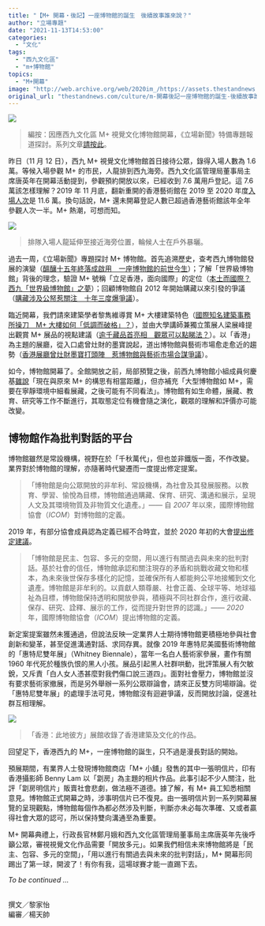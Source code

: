 ```yaml
---
title: "【M+ 開幕・後記】一座博物館的誕生　後續故事誰來說？"
author: "立場專題"
date: "2021-11-13T14:53:00"
categories:
  - "文化"
tags:
  - "西九文化區"
  - "m+博物館"
topics:
  - "M+開幕"
image: "http://web.archive.org/web/2020im_/https://assets.thestandnews.com/media/photos/m-09.png"
original_url: "thestandnews.com/culture/m-開幕後記一座博物館的誕生-後續故事誰來說"
---
```

![](http://web.archive.org/web/2020im_/https://assets.thestandnews.com/media/photos/m-09.png)

> 編按：因應西九文化區 M+ 視覺文化博物館開幕，《立場新聞》特備專題報道探討。系列文章[請按此](../../mplus-opens/)。

昨日（11 月 12 日），西九 M+ 視覺文化博物館首日接待公眾，錄得入場人數為 1.6 萬。等候入場參觀 M+ 的市民，人龍排到西九海旁。西九文化區管理局董事局主席唐英年在開幕活動提到，參觀預約開放以來，已經收到 7.6 萬用戶登記。這 7.6 萬該怎樣理解？2019 年 11 月底，翻新重開的香港藝術館在 2019 至 2020 年度[入場人次](http://web.archive.org/web/20211113072623/https://www.lcsd.gov.hk/tc/aboutlcsd/ppr/statistics/cultural.html)是 11.6 萬。換句話說，M+ 還未開幕登記人數已超過香港藝術館該年全年參觀人次一半。M+ 熱潮，可想而知。

![](http://web.archive.org/web/2020im_/https://assets.thestandnews.com/media/photos/Image_from_iOS_68.jpg)
> 排隊入場人龍延伸至接近海旁位置，輪候人士在戶外暴曬。

過去一周，《立場新聞》專題探討 M+ 博物館。首先追溯歷史，查考西九博物館發展的演變（[醞釀十五年終落成啟用　一座博物館的前世今生](../../culture/m-%E9%96%8B%E5%B9%95%E9%86%9E%E9%87%80%E5%8D%81%E4%BA%94%E5%B9%B4%E7%B5%82%E8%90%BD%E6%88%90%E5%95%9F%E7%94%A8-%E4%B8%80%E5%BA%A7%E5%8D%9A%E7%89%A9%E9%A4%A8%E7%9A%84%E5%89%8D%E4%B8%96%E4%BB%8A%E7%94%9F)）；了解「世界級博物館」背後的理念，驗證 M+ 號稱「立足香港，面向國際」的定位（[本土而國際？ 西九「世界級博物館」之夢](../../culture/m-%E9%96%8B%E5%B9%95%E5%80%92%E6%95%B8%E6%9C%AC%E5%9C%9F%E8%80%8C%E5%9C%8B%E9%9A%9B-%E8%A5%BF%E4%B9%9D%E4%B8%96%E7%95%8C%E7%B4%9A%E5%8D%9A%E7%89%A9%E9%A4%A8%E4%B9%8B%E5%A4%A2)）；回顧博物館自 2012 年開始購藏以來引發的爭議（[購藏涉及公帑惹關注　十年三度爆爭議](../../culture/m%E9%96%8B%E5%B9%95%E8%B3%BC%E8%97%8F%E6%B6%89%E5%8F%8A%E5%85%AC%E5%B8%91%E6%83%B9%E9%97%9C%E6%B3%A8-%E5%8D%81%E5%B9%B4%E4%B8%89%E5%BA%A6%E7%88%86%E7%88%AD%E8%AD%B0)）。

臨近開幕，我們請來建築學者黎雋維導賞 M+ 大樓建築特色（[國際知名建築事務所操刀　M+ 大樓如何「低調而破格」？](../../culture/m-%E9%96%8B%E5%B9%95%E5%80%92%E6%95%B8%E5%9C%8B%E9%9A%9B%E7%9F%A5%E5%90%8D%E5%BB%BA%E7%AF%89%E4%BA%8B%E5%8B%99%E6%89%80%E6%93%8D%E5%88%80-m-%E5%A4%A7%E6%A8%93%E5%A6%82%E4%BD%95%E4%BD%8E%E8%AA%BF%E8%80%8C%E7%A0%B4%E6%A0%BC)），並由大學講師兼獨立策展人梁展峰提出觀賞 M+ 展品的視點建議（[逾千藏品首亮相　觀眾可以點睇法？](../../culture/m-%E9%96%8B%E5%B9%95%E9%80%BE%E5%8D%83%E8%97%8F%E5%93%81%E9%A6%96%E4%BA%AE%E7%9B%B8-%E8%A7%80%E7%9C%BE%E5%8F%AF%E4%BB%A5%E9%BB%9E%E7%9D%87%E6%B3%95)）。以「香港」為主題的展廳，從入口處曾灶財的墨寶說起，道出博物館與藝術市場愈走愈近的趨勢（[香港展廳曾灶財墨寶打頭陣　惹博物館與藝術市場合謀爭議](http://web.archive.org/web/20211113072623/http://https//thestandnews.page.link/oCFgw1HttSgsqmFS9)）。

如今，博物館開幕了。全館開放之前，局部預覽之後，前西九博物館小組成員何慶基[雖說](../../culture/m-%E9%96%8B%E5%B9%95%E5%80%92%E6%95%B8%E5%B0%88%E8%A8%AA%E4%BD%95%E6%85%B6%E5%9F%BA-%E5%88%9D%E6%8E%A2%E5%8D%9A%E7%89%A9%E9%A4%A8%E6%A7%8B%E6%80%9D%E8%88%87%E7%8F%BE%E5%AF%A6%E7%9A%84%E8%B7%9D%E9%9B%A2)「現在與原來 M+ 的構思有相當距離」，但亦補充「大型博物館如 M+，需要在寧靜環境中細看展藏，之後可能有不同看法」。博物館有如生命體，展藏、教育、研究等工作不斷進行，其取態定位有機會隨之演化，觀眾的理解和評價亦可能改變。

博物館作為批判對話的平台
------------

博物館雖然是常設機構，視野在於「千秋萬代」，但也並非鐵版一面，不作改變。業界對於博物館的理解，亦隨著時代變遷而一度提出修定提案。

> 「博物館是向公眾開放的非牟利、常設機構，為社會及其發展服務。以教育、學習、愉悅為目標，博物館通過購藏、保育、研究、溝通和展示，呈現人文及其環境物質及非物質文化遺產。」_——_ 自 _2007_ 年以來，國際博物館協會（_ICOM_）對博物館的定義。

2019 年，有部分協會成員認為定義已經不合時宜，並於 2020 年初的大會[提出修定建議](http://web.archive.org/web/20211113072623/https://icom.museum/en/news/icom-announces-the-alternative-museum-definition-that-will-be-subject-to-a-vote/)。

> 「博物館是民主、包容、多元的空間，用以進行有關過去與未來的批判對話。基於社會的信任，博物館承認和關注現存的矛盾和挑戰收藏文物和樣本，為未來後世保存多樣化的記憶，並確保所有人都能夠公平地接觸到文化遺產。博物館是非牟利的。以貢獻人類尊嚴、社會正義、全球平等、地球福祉為目標，博物館保持透明和開放參與，積極與不同社群合作，進行收藏、保存、研究、詮釋、展示的工作，從而提升對世界的認識。」_—— 2020_ 年，國際博物館協會（_ICOM_）提出博物館的定義。

新定案提案雖然未獲通過，但說法反映一定業界人士期待博物館更積極地參與社會創新和變革，甚至促進溝通對話、求同存異。就像 2019 年惠特尼美國藝術博物館的「惠特尼雙年展」（Whitney Biennale），當年一名白人藝術家參展，畫作有關 1960 年代死於種族仇恨的黑人小孩。展品引起黑人社群哄動，批評策展人有欠敏銳，又斥責「白人女人憑甚麼對我們傷口說三道四」。面對社會壓力，博物館並沒有要求藝術家撤展，而是另外舉辦一系列公眾辯論會，請來正反雙方同場辯論。從「惠特尼雙年展」的處理手法可見，博物館沒有迴避爭議，反而開放討論，促進社群互相理解。

![](http://web.archive.org/web/2020im_/https://assets.thestandnews.com/media/photos/m12.jpg)
> 「香港：此地彼方」展館收錄了香港建築及文化的作品。

回望足下，香港西九的 M+，一座博物館的誕生，只不過是漫長對話的開始。

預展期間，有業界人士發現博物館商店「M+ 小舖」發售的其中一張明信片，印有香港攝影師 Benny Lam 以「劏房」為主題的相片作品。此事引起不少人關注，批評「劏房明信片」販賣社會悲劇，做法極不道德。據了解，有 M+ 員工知悉相關意見。博物館正式開幕之時，涉事明信片已不復見。由一張明信片到一系列開幕展覽的呈現觀點，博物館每個作為都必然涉及判斷，判斷亦未必每次準確、又或者贏得社會大眾的認可，所以保持雙向溝通至為重要。

M+ 開幕典禮上，行政長官林鄭月娥和西九文化區管理局董事局主席唐英年先後呼籲公眾，審視視覺文化作品需要「開放多元」。如果我們相信未來博物館將是「民主、包容、多元的空間」，「用以進行有關過去與未來的批判對話」，M+ 開幕形同踢出了第一球，開波了！有你有我，這場球賽才能一直踢下去。

_To be continued ..._   
 

撰文／黎家怡  
編審／楊天帥
